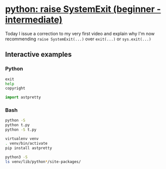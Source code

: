 # [python: raise SystemExit (beginner - intermediate)](https://youtu.be/ZbeSPc5wL0g)

Today I issue a correction to my very first video and explain why I'm now recommending `raise SystemExit(...)` over `exit(...)` or `sys.exit(...)`

## Interactive examples

### Python

```python
exit
help
copyright

import astpretty
```

### Bash

```bash
python -S
python t.py
python -S t.py

virtualenv venv
. venv/bin/activate
pip install astpretty

python3 -S
ls venv/lib/python*/site-packages/
```
